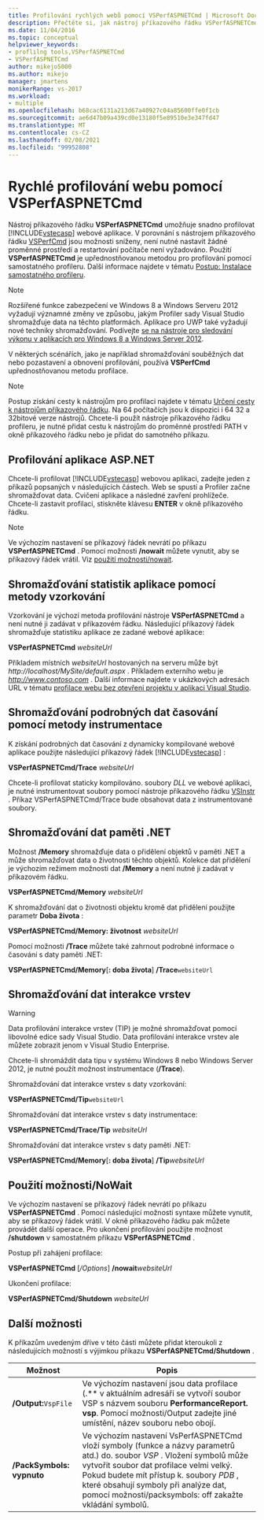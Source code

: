```yaml
---
title: Profilování rychlých webů pomocí VSPerfASPNETCmd | Microsoft Docs
description: Přečtěte si, jak nástroj příkazového řádku VSPerfASPNETCmd umožňuje snadno profilovat webové aplikace v ASP.NET.
ms.date: 11/04/2016
ms.topic: conceptual
helpviewer_keywords:
- proflilng tools,VSPerfASPNETCmd
- VSPerfASPNETCmd
author: mikejo5000
ms.author: mikejo
manager: jmartens
monikerRange: vs-2017
ms.workload:
- multiple
ms.openlocfilehash: b68cac6131a213d67a40927c04a85600ffe0f1cb
ms.sourcegitcommit: ae6d47b09a439cd0e13180f5e89510e3e347fd47
ms.translationtype: MT
ms.contentlocale: cs-CZ
ms.lasthandoff: 02/08/2021
ms.locfileid: "99952808"
---
```

# <a name="rapid-web-site-profiling-with-vsperfaspnetcmd"></a>Rychlé profilování webu pomocí VSPerfASPNETCmd

Nástroj příkazového řádku **VSPerfASPNETCmd** umožňuje snadno profilovat [!INCLUDE[vstecasp](../code-quality/includes/vstecasp_md.md)] webové aplikace. V porovnání s nástrojem příkazového řádku [VSPerfCmd](../profiling/vsperfcmd.md) jsou možnosti sníženy, není nutné nastavit žádné proměnné prostředí a restartování počítače není vyžadováno. Použití **VSPerfASPNETCmd** je upřednostňovanou metodou pro profilování pomocí samostatného profileru. Další informace najdete v tématu [Postup: Instalace samostatného profileru](../profiling/how-to-install-the-stand-alone-profiler.md).

> [!NOTE]
> Rozšířené funkce zabezpečení ve Windows 8 a Windows Serveru 2012 vyžadují významné změny ve způsobu, jakým Profiler sady Visual Studio shromažďuje data na těchto platformách. Aplikace pro UWP také vyžadují nové techniky shromažďování. Podívejte [se na nástroje pro sledování výkonu v aplikacích pro Windows 8 a Windows Server 2012](../profiling/performance-tools-on-windows-8-and-windows-server-2012-applications.md).

 V některých scénářích, jako je například shromažďování souběžných dat nebo pozastavení a obnovení profilování, používá **VSPerfCmd** upřednostňovanou metodu profilace.

> [!NOTE]
> Postup získání cesty k nástrojům pro profilaci najdete v tématu [Určení cesty k nástrojům příkazového řádku](../profiling/specifying-the-path-to-profiling-tools-command-line-tools.md). Na 64 počítačích jsou k dispozici i 64 32 a 32bitové verze nástrojů. Chcete-li použít nástroje příkazového řádku profileru, je nutné přidat cestu k nástrojům do proměnné prostředí PATH v okně příkazového řádku nebo je přidat do samotného příkazu.

## <a name="profile-an-aspnet-application"></a>Profilování aplikace ASP.NET

Chcete-li profilovat [!INCLUDE[vstecasp](../code-quality/includes/vstecasp_md.md)] webovou aplikaci, zadejte jeden z příkazů popsaných v následujících částech. Web se spustí a Profiler začne shromažďovat data. Cvičení aplikace a následné zavření prohlížeče. Chcete-li zastavit profilaci, stiskněte klávesu **ENTER** v okně příkazového řádku.

> [!NOTE]
> Ve výchozím nastavení se příkazový řádek nevrátí po příkazu **VSPerfASPNETCmd** . Pomocí možnosti **/nowait** můžete vynutit, aby se příkazový řádek vrátil. Viz [použití možnosti/nowait](#use-the-nowait-option).

## <a name="to-collect-application-statistics-by-using-the-sampling-method"></a>Shromažďování statistik aplikace pomocí metody vzorkování
 Vzorkování je výchozí metoda profilování nástroje **VSPerfASPNETCmd** a není nutné ji zadávat v příkazovém řádku. Následující příkazový řádek shromažďuje statistiku aplikace ze zadané webové aplikace:

 **VSPerfASPNETCmd**  *websiteUrl*

 Příkladem místních *websiteUrl* hostovaných na serveru může být *http://localhost/MySite/default.aspx* . Příkladem externího webu je *http://www.contoso.com* . Další informace najdete v ukázkových adresách URL v tématu [profilace webu bez otevření projektu v aplikaci Visual Studio](how-to-collect-performance-data-for-a-web-site.md#to-profile-a-web-site-without-opening-a-project-in-visual-studio).

## <a name="to-collect-detailed-timing-data-by-using-the-instrumentation-method"></a>Shromažďování podrobných dat časování pomocí metody instrumentace

K získání podrobných dat časování z dynamicky kompilované webové aplikace použijte následující příkazový řádek [!INCLUDE[vstecasp](../code-quality/includes/vstecasp_md.md)] :

**VSPerfASPNETCmd/Trace**  *websiteUrl*

Chcete-li profilovat staticky kompilováno. soubory *DLL* ve webové aplikaci, je nutné instrumentovat soubory pomocí nástroje příkazového řádku [VSInstr](../profiling/vsinstr.md) . Příkaz VSPerfASPNETCmd/Trace bude obsahovat data z instrumentované soubory.

## <a name="to-collect-net-memory-data"></a>Shromažďování dat paměti .NET

Možnost **/Memory** shromažďuje data o přidělení objektů v paměti .NET a může shromažďovat data o životnosti těchto objektů. Kolekce dat přidělení je výchozím režimem možnosti dat **/Memory** a není nutné ji zadávat v příkazovém řádku.

 **VSPerfASPNETCmd/Memory** *websiteUrl*

 K shromažďování dat o životnosti objektu kromě dat přidělení použijte parametr **Doba života** :

 **VSPerfASPNETCmd/Memory: životnost** *websiteUrl*

 Pomocí možnosti **/Trace** můžete také zahrnout podrobné informace o časování s daty paměti .NET:

 **VSPerfASPNETCmd/Memory**[**: doba života**] **/Trace**`websiteUrl`

## <a name="to-collect-tier-interaction-data"></a>Shromažďování dat interakce vrstev

> [!WARNING]
> Data profilování interakce vrstev (TIP) je možné shromažďovat pomocí libovolné edice sady Visual Studio. Data profilování interakce vrstev ale můžete zobrazit jenom v Visual Studio Enterprise.
>
> Chcete-li shromáždit data tipu v systému Windows 8 nebo Windows Server 2012, je nutné použít možnost instrumentace (**/Trace**).

Shromažďování dat interakce vrstev s daty vzorkování:

**VSPerfASPNETCmd/Tip**`websiteUrl`

Shromažďování dat interakce vrstev s daty instrumentace:

**VSPerfASPNETCmd/Trace/Tip** *websiteUrl*

Shromažďování dat interakce vrstev s daty paměti .NET:

**VSPerfASPNETCmd/Memory**[**: doba života**] **/Tip**_websiteUrl_

## <a name="use-the-nowait-option"></a>Použití možnosti/NoWait

Ve výchozím nastavení se příkazový řádek nevrátí po příkazu **VSPerfASPNETCmd** . Pomocí následující možnosti syntaxe můžete vynutit, aby se příkazový řádek vrátil. V okně příkazového řádku pak můžete provádět další operace. Pro ukončení profilování použijte možnost **/shutdown** v samostatném příkazu **VSPerfASPNETCmd** .

Postup při zahájení profilace:

**VSPerfASPNETCmd** [*/Options*] **/nowait**_websiteUrl_

Ukončení profilace:

**VSPerfASPNETCmd/Shutdown** *websiteUrl*

## <a name="additional-options"></a>Další možnosti

K příkazům uvedeným dříve v této části můžete přidat kteroukoli z následujících možností s výjimkou příkazu **VSPerfASPNETCmd/Shutdown** .

|Možnost|Popis|
|------------|-----------------|
|**/Output:**`VspFile`|Ve výchozím nastavení jsou data profilace (.** v aktuálním adresáři se vytvoří soubor VSP s názvem souboru **PerformanceReport. vsp**. Pomocí možnosti/Output zadejte jiné umístění, název souboru nebo obojí.|
|**/PackSymbols: vypnuto**|Ve výchozím nastavení VsPerfASPNETCmd vloží symboly (funkce a názvy parametrů atd.) do. soubor *VSP* . Vložení symbolů může vytvořit soubor dat profilace velmi velký. Pokud budete mít přístup k. soubory *PDB* , které obsahují symboly při analýze dat, pomocí možnosti/packsymbols: off zakažte vkládání symbolů.|
